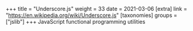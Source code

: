 +++
title = "Underscore.js"
weight = 33
date = 2021-03-06
[extra]
link = "https://en.wikipedia.org/wiki/Underscore.js"
[taxonomies]
groups = ["jslib"]
+++
JavaScript functional programming utilities

